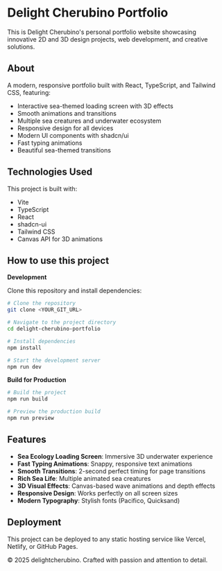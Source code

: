 # Delight Cherubino Portfolio

This is Delight Cherubino's personal portfolio website showcasing innovative 2D and 3D design projects, web development, and creative solutions.

## About

A modern, responsive portfolio built with React, TypeScript, and Tailwind CSS, featuring:
- Interactive sea-themed loading screen with 3D effects
- Smooth animations and transitions
- Multiple sea creatures and underwater ecosystem
- Responsive design for all devices
- Modern UI components with shadcn/ui
- Fast typing animations
- Beautiful sea-themed transitions

## Technologies Used

This project is built with:
- Vite
- TypeScript
- React
- shadcn-ui
- Tailwind CSS
- Canvas API for 3D animations

## How to use this project

**Development**

Clone this repository and install dependencies:

```bash
# Clone the repository
git clone <YOUR_GIT_URL>

# Navigate to the project directory
cd delight-cherubino-portfolio

# Install dependencies
npm install

# Start the development server
npm run dev
```

**Build for Production**

```bash
# Build the project
npm run build

# Preview the production build
npm run preview
```

## Features

- **Sea Ecology Loading Screen**: Immersive 3D underwater experience
- **Fast Typing Animations**: Snappy, responsive text animations
- **Smooth Transitions**: 2-second perfect timing for page transitions
- **Rich Sea Life**: Multiple animated sea creatures
- **3D Visual Effects**: Canvas-based wave animations and depth effects
- **Responsive Design**: Works perfectly on all screen sizes
- **Modern Typography**: Stylish fonts (Pacifico, Quicksand)

## Deployment

This project can be deployed to any static hosting service like Vercel, Netlify, or GitHub Pages.

© 2025 delightcherubino. Crafted with passion and attention to detail.
